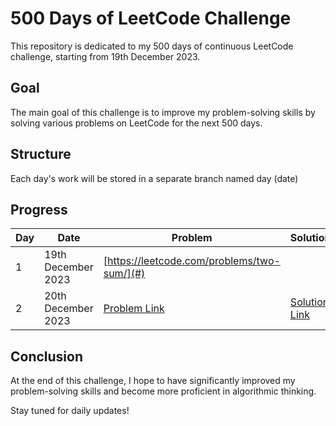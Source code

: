 # 500 Days of LeetCode Challenge

This repository is dedicated to my 500 days of continuous LeetCode challenge, starting from 19th December 2023.

## Goal

The main goal of this challenge is to improve my problem-solving skills by solving various problems on LeetCode for the next 500 days.

## Structure

Each day's work will be stored in a separate branch named day (date) 

## Progress

| Day | Date | Problem | Solution |
| --- | ---- | ----- | -------- |
| 1   | 19th December 2023 | [https://leetcode.com/problems/two-sum/](#) | [](#) |
| 2   | 20th December 2023 | [Problem Link](#) | [Solution Link](#) |
## Conclusion

At the end of this challenge, I hope to have significantly improved my problem-solving skills and become more proficient in algorithmic thinking.

Stay tuned for daily updates!
